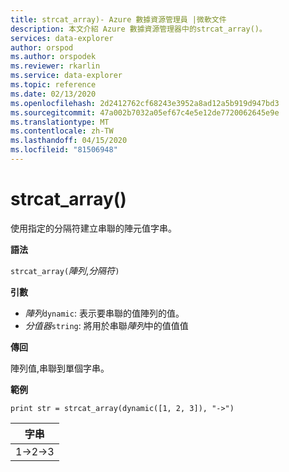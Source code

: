 ```yaml
---
title: strcat_array)- Azure 數據資源管理員 |微軟文件
description: 本文介紹 Azure 數據資源管理器中的strcat_array()。
services: data-explorer
author: orspod
ms.author: orspodek
ms.reviewer: rkarlin
ms.service: data-explorer
ms.topic: reference
ms.date: 02/13/2020
ms.openlocfilehash: 2d2412762cf68243e3952a8ad12a5b919d947bd3
ms.sourcegitcommit: 47a002b7032a05ef67c4e5e12de7720062645e9e
ms.translationtype: MT
ms.contentlocale: zh-TW
ms.lasthandoff: 04/15/2020
ms.locfileid: "81506948"
---
```

# <a name="strcat_array"></a>strcat_array()

使用指定的分隔符建立串聯的陣元值字串。
    
**語法**

`strcat_array(`*陣列*,*分隔符*`)`

**引數**

* *陣列*`dynamic`: 表示要串聯的值陣列的值。
* *分值器*`string`: 將用於串聯*陣列*中的值值值

**傳回**

陣列值,串聯到單個字串。

**範例**
  
```kusto
print str = strcat_array(dynamic([1, 2, 3]), "->")
```

|字串|
|---|
|1->2->3|